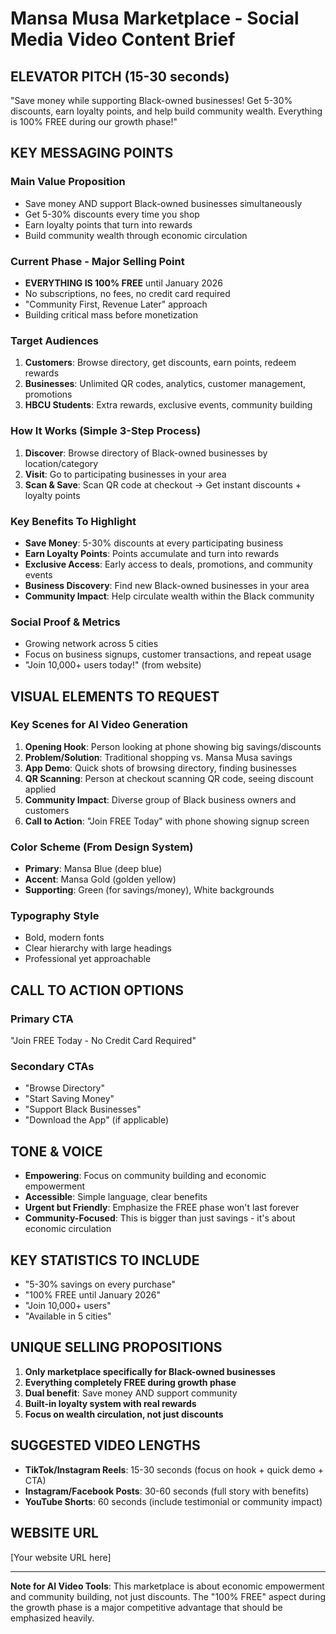 # Mansa Musa Marketplace - Social Media Video Content Brief

## **ELEVATOR PITCH** (15-30 seconds)
"Save money while supporting Black-owned businesses! Get 5-30% discounts, earn loyalty points, and help build community wealth. Everything is 100% FREE during our growth phase!"

## **KEY MESSAGING POINTS**

### **Main Value Proposition**
- Save money AND support Black-owned businesses simultaneously 
- Get 5-30% discounts every time you shop
- Earn loyalty points that turn into rewards
- Build community wealth through economic circulation

### **Current Phase - Major Selling Point**
- **EVERYTHING IS 100% FREE** until January 2026
- No subscriptions, no fees, no credit card required
- "Community First, Revenue Later" approach
- Building critical mass before monetization

### **Target Audiences**
1. **Customers**: Browse directory, get discounts, earn points, redeem rewards
2. **Businesses**: Unlimited QR codes, analytics, customer management, promotions  
3. **HBCU Students**: Extra rewards, exclusive events, community building

### **How It Works** (Simple 3-Step Process)
1. **Discover**: Browse directory of Black-owned businesses by location/category
2. **Visit**: Go to participating businesses in your area
3. **Scan & Save**: Scan QR code at checkout → Get instant discounts + loyalty points

### **Key Benefits To Highlight**
- **Save Money**: 5-30% discounts at every participating business
- **Earn Loyalty Points**: Points accumulate and turn into rewards
- **Exclusive Access**: Early access to deals, promotions, and community events
- **Business Discovery**: Find new Black-owned businesses in your area
- **Community Impact**: Help circulate wealth within the Black community

### **Social Proof & Metrics**
- Growing network across 5 cities
- Focus on business signups, customer transactions, and repeat usage
- "Join 10,000+ users today!" (from website)

## **VISUAL ELEMENTS TO REQUEST**

### **Key Scenes for AI Video Generation**
1. **Opening Hook**: Person looking at phone showing big savings/discounts
2. **Problem/Solution**: Traditional shopping vs. Mansa Musa savings
3. **App Demo**: Quick shots of browsing directory, finding businesses
4. **QR Scanning**: Person at checkout scanning QR code, seeing discount applied
5. **Community Impact**: Diverse group of Black business owners and customers
6. **Call to Action**: "Join FREE Today" with phone showing signup screen

### **Color Scheme** (From Design System)
- **Primary**: Mansa Blue (deep blue)
- **Accent**: Mansa Gold (golden yellow)
- **Supporting**: Green (for savings/money), White backgrounds

### **Typography Style**
- Bold, modern fonts
- Clear hierarchy with large headings
- Professional yet approachable

## **CALL TO ACTION OPTIONS**

### **Primary CTA**
"Join FREE Today - No Credit Card Required"

### **Secondary CTAs**
- "Browse Directory" 
- "Start Saving Money"
- "Support Black Businesses"
- "Download the App" (if applicable)

## **TONE & VOICE**
- **Empowering**: Focus on community building and economic empowerment
- **Accessible**: Simple language, clear benefits
- **Urgent but Friendly**: Emphasize the FREE phase won't last forever
- **Community-Focused**: This is bigger than just savings - it's about economic circulation

## **KEY STATISTICS TO INCLUDE**
- "5-30% savings on every purchase"
- "100% FREE until January 2026"
- "Join 10,000+ users"
- "Available in 5 cities"

## **UNIQUE SELLING PROPOSITIONS**
1. **Only marketplace specifically for Black-owned businesses**
2. **Everything completely FREE during growth phase**
3. **Dual benefit**: Save money AND support community
4. **Built-in loyalty system with real rewards**
5. **Focus on wealth circulation, not just discounts**

## **SUGGESTED VIDEO LENGTHS**
- **TikTok/Instagram Reels**: 15-30 seconds (focus on hook + quick demo + CTA)
- **Instagram/Facebook Posts**: 30-60 seconds (full story with benefits)
- **YouTube Shorts**: 60 seconds (include testimonial or community impact)

## **WEBSITE URL**
[Your website URL here]

---

**Note for AI Video Tools**: This marketplace is about economic empowerment and community building, not just discounts. The "100% FREE" aspect during the growth phase is a major competitive advantage that should be emphasized heavily.